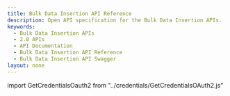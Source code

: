 ```yaml
---
title: Bulk Data Insertion API Reference
description: Open API specification for the Bulk Data Insertion APIs.
keywords:
  - Bulk Data Insertion APIs
  - 2.0 APIs
  - API Documentation
  - Bulk Data Insertion API Reference
  - Bulk Data Insertion API Swagger
layout: none
---
```

import GetCredentialsOauth2 from "../credentials/GetCredentialsOAuth2.js"

<GetCredentialsOauth2 />

<RedoclyAPIBlock src="/analytics-2.0-apis/bulk-data-insertion.json" scrollYOffset={64}/>
